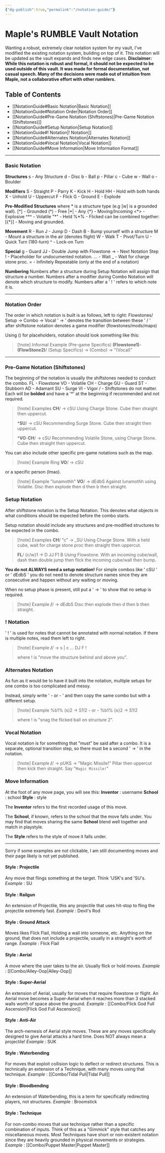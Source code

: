 ```yaml
---
{"dg-publish":true,"permalink":"/notation-guide/"}
---
```


# Maple's RUMBLE Vault Notation
Wanting a robust, extremely clear notation system for my vault, I've modified the existing notation system, building on top of it.
This notation will be updated as the vault expands and finds new edge cases.
**Disclaimer: While this notation is robust and formal, it should not be expected to be used outside of this vault. It was made for formal documentation, not casual speech. Many of the decisions were made out of intuition from Maple, not a collaborative effort with other rumblers.**



## Table of Contents
- [[NotationGuide#Basic Notation\|Basic Notation]]
- [[NotationGuide#Notation Order\|Notation Order]]
- [[NotationGuide#Pre-Game Notation (Shiftstones)\|Pre-Game Notation (Shiftstones)]]
- [[NotationGuide#Setup Notation\|Setup Notation]]
- [[NotationGuide#! Notation\|! Notation]]
- [[NotationGuide#Alternates Notation\|Alternates Notation]]
- [[NotationGuide#Vocal Notation\|Vocal Notation]]
- [[NotationGuide#Move Information\|Move Information Format]]


***
### Basic Notation

**Structures**
s - Any Structure
d - Disc
b - Ball
p - Pillar
c - Cube
w - Wall
o - Boulder

**Modifiers**
S - Straight
P - Parry
K - Kick
H - Hold
HH - Hold with both hands
X - Unhold
U - Uppercut
F - Flick
G - Ground
E - Explode

**Pre-Modified Structures**
where \* is a structure type (e.g \[w\] is a grounded wall).
\[\*\] - Grounded
(\*) - Free
|\*| - Any
{\*} - Moving/Incoming
<\*> - Explosive
^\*^ - Volatile
"\*" - Held
\%\*\% - Flicked
can be combined together:
\[{\*}\] - Moving and grounded.

**Movement**
R - Run
J - Jump
D - Dash
B - Bump yourself with a structure
M - Mount a structure in the air (denotes flight)
W - Walk
T - Pivot/Turn
U - Quick Turn (180-turn)
^ - Lock-on Turn

**Special**
g - Guard
JJ - Double Jump with Flowstone
-> - Next Notation Step
! - Placeholder for undocumented notation.
... - Wait
_ - Wait for charge stone proc.
= - Infinitely Repeatable (only at the end of a notation)

**Numbering**
Numbers after a structure during Setup Notation will assign that structure a number.
Numbers after a modifier during Combo Notation will denote which structure to modify.
Numbers after a ' ! ' refers to which note it is.

***
### Notation Order
The order in which notation is built is as follows, left to right:
Flowstones/ Setup -> Combo -> Vocal
' -> ' denotes the transition between these
' / ' after shiftstone notation denotes a game modifier (flowstones/mods/maps)

Using () for placeholders, notation should look something like this:
> [!note] Informal Example
> (Pre-game Specifics) **(Flowstone1)**-**(FlowStone2)**/ (Setup Specifics) -> (Combo) -> "(Vocal)"
***
### Pre-Game Notation (Shiftstones)

The beginning of the notation is usually the shiftstones needed to conduct the combo.
FL - Flowstone
VO - Volatile
CH - Charge
GU - Guard
ST - Stubborn
AD - Adamant
SU - Surge
VI - Vigor
/ - Shiftstones do not matter.
Each will be **bolded** and have a '\*' at the beginning if recommended and not required.
> [!note] Examples
> **CH**/ -> cSU
> Using Charge Stone. Cube then straight then uppercut.
> 
> \***SU**/ -> cSU
> Recommending Surge Stone. Cube then straight then uppercut.
> 
> \***VO**-**CH**/ -> cSU
> Recommending Volatile Stone, using Charge Stone. Cube then straight then uppercut.

You can also include other specific pre-game notations such as the map.
> [!note] Example
> Ring **VO**/ -> cSU

or a specific person (lmao).
> [!note] Example
> "lunamothh" **VO**/ -> dEdbS
> Against lunamothh using Volatile. Disc then explode then d then b then straight.

### Setup Notation

After shiftstone notation is the Setup Notation. This denotes what objects in what conditions should be expected before the combo starts.

Setup notation should include any structures and pre-modified structures to be expected in the combo.

> [!note] Examples
> **CH**/ "c" -> \_SU
> Using Charge Stone. With a held cube, wait for charge stone proc then straight then uppercut.
>
> **FL**/ {c/w}1 -> D JJ F1 B
> Using Flowstone. With an incoming cube/wall, dash then double jump then flick the incoming cube/wall then bump.


**You do not ALWAYS need a setup notation!**
For simple combos like ' cSU ' or ' dEdbS ' you do not need to denote structure names since they are consecutive and happen without any waiting or moving.

When no setup phase is present, still put a ' -> ' to show that no setup is required.

> [!note] Example
> **/**/ -> dEdbS
> Disc then explode then d then b then straight.


### ! Notation
' ! ' is used for notes that cannot be annotated with normal notation.
If there is multiple notes, read them left to right.
> [!note] Example
> **/**/  -> s | c ... DJ F !
> 
> where ! is "move the structure behind and above you".
 

### Alternates Notation
As fun as it would be to have it built into the notation, multiple setups for one combo is too complicated and messy.

Instead, simply write  ' - or - ' and then copy the same combo but with a different setup.
> [!note] Example
> %b1% (s)2 -> S1!2
> \- or -
> %b1% {s}2 -> S1!2
> 
> where ! is "snag the flicked ball on structure 2".


### Vocal Notation
Vocal notation is for something that "must" be said after a combo.
It is a separate, optional transition step, so there must be a second ' -> ' in the notation.
> [!note] Example
> **/**/ -> pUKS -> "Magic Missile!"
> Pillar then uppercut then kick then straight. Say "`Magic Missile!`"


### Move Information
At the foot of any move page, you will see this:
**Inventor** : username
**School** : school
**Style** : style

The **Inventor** refers to the first recorded usage of this move.

The **School**, if known, refers to the school that the move falls under. You may find that moves sharing the same **School** blend well together and match in playstyle.

The **Style** refers to the style of move it falls under.

***

Sorry if some examples are not clickable, I am still documenting moves and their page likely is not yet published.

#### **Style** : Projectile
Any move that flings something at the target. Think 'USK's and 'SU's.
*Example* : SU

#### **Style** : Railgun
An extension of Projectile, this any projectile that uses hit-stop to fling the projectile extremely fast.
*Example* : Devil's Rod

#### **Style** : Ground Attack
Moves likes Flick Flail, Holding a wall into someone, etc. Anything on the ground, that does not include a projectile, usually in a straight's worth of range.
*Example* : Flick Flail

#### **Style** : Aerial
A move where the user takes to the air. Usually flick or hold moves.
*Example* : [[Combo/Alley-Oop\|Alley-Oop]]

#### **Style** : Super-Aerial
An extension of Aerial, usually for moves that require flowstone or flight. An Aerial move becomes a Super-Aerial when it reaches more than 3 stacked walls worth of space above the ground.
*Example* : [[Combo/Flick God Full Ascension\|Flick God Full Ascension]]

#### **Style** : Anti-Air
The arch-nemesis of Aerial style moves. These are any moves specifically designed to give Aerial attacks a hard time. Does NOT always mean a projectile!
*Example* : SUK

#### **Style** : Waterbending
For moves that exploit collision logic to deflect or redirect structures. This is technically an extension of a Technique, with many moves using that technique.
*Example* : [[Combo/Tidal Pull\|Tidal Pull]]

#### **Style** : Bloodbending
An extension of Waterbending, this is a term for specifically redirecting players, not structures.
*Example* : Broomstick

#### **Style** : Technique
For non-combo moves that use technique rather than a specific combination of inputs. Think of this as a "Gimmick" style that catches any miscellaneous moves.
Most Techniques have short or non-existent notation since they are heavily grounded in physical movements or strategies.
*Example* : [[Combo/Puppet Master\|Puppet Master]]
